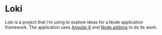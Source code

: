 # Loki
Loki is a project that I'm using to explore ideas for a Node application framework. The application uses [Angular 6](https://angular.io/) and [Node addons](https://nodejs.org/api/addons.html) to do its work.
